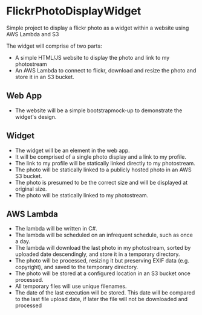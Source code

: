 # FlickrPhotoDisplayWidget

Simple project to display a flickr photo as a widget within a website using AWS Lambda and S3

The widget will comprise of two parts:
 
 * A simple HTML/JS website to display the photo and link to my photostream
 * An AWS Lambda to connect to flickr, download and resize the photo and store it in an S3 bucket.

## Web App

* The website will be a simple bootstrapmock-up to demonstrate the widget's design.

## Widget

* The widget will be an element in the web app. 
* It will be comprised of a single photo display and a link to my profile. 
* The link to my profile will be statically linked directly to my photostream.
* The photo will be statically linked to a publicly hosted photo in an AWS S3 bucket.
* The photo is presumed to be the correct size and will be displayed at original size.
* The photo will be statically linked to my photostream.

## AWS Lambda

* The lambda will be written in C#.
* The lambda will be scheduled on an infrequent schedule, such as once a day.
* The lambda will download the last photo in my photostream, sorted by uploaded date descendingly, and store it in a temporary directory.
* The photo will be processed, resizing it but preserving EXIF data (e.g. copyright), and saved to the temporary directory.
* The photo will be stored at a configured location in an S3 bucket once processed.
* All temporary files will use unique filenames.
* The date of the last execution will be stored. This date will be compared to the last file upload date, if later the file will not be downloaded and processed